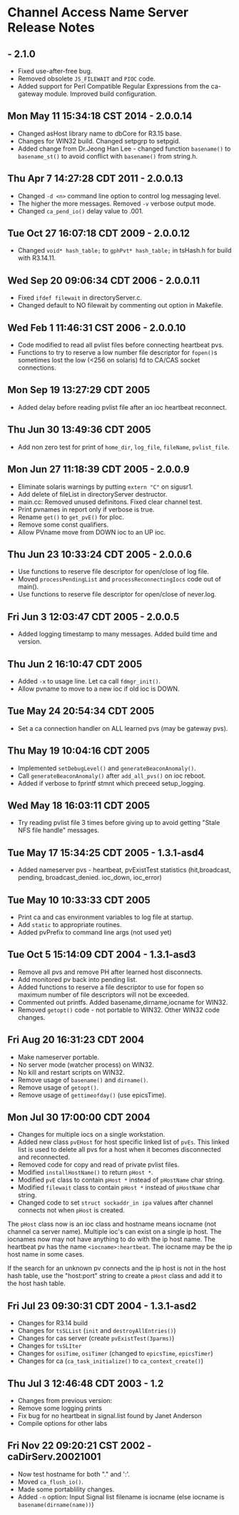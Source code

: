 # Channel Access Name Server Release Notes

## <date> - 2.1.0

* Fixed use-after-free bug.
* Removed obsolete `JS_FILEWAIT` and `PIOC` code.
* Added support for Perl Compatible Regular Expressions from the
ca-gateway module. Improved build configuration.

## Mon May 11 15:34:18 CST 2014 - 2.0.0.14

* Changed asHost library name to dbCore for R3.15 base.
* Changes for WIN32 build. Changed setpgrp to setpgid.
* Added change from Dr.Jeong Han Lee - changed function `basename()` to `basename_st()` to avoid conflict with `basename()` from string.h.

## Thu Apr  7 14:27:28 CDT 2011 - 2.0.0.13

* Changed `-d <n>` command line option to control log messaging level.
* The higher the more messages.  Removed `-v` verbose output mode.
* Changed `ca_pend_io()` delay value to .001.

## Tue Oct 27 16:07:18 CDT 2009 - 2.0.0.12

* Changed `void* hash_table;` to `gphPvt* hash_table;` in tsHash.h for build with R3.14.11.

## Wed Sep 20 09:06:34 CDT 2006 - 2.0.0.11

* Fixed `ifdef filewait` in directoryServer.c.
* Changed default to NO filewait by commenting out option in Makefile.

## Wed Feb  1 11:46:31 CST 2006 - 2.0.0.10

* Code modified to read all pvlist files before connecting heartbeat pvs.
* Functions to try to reserve a low number file descriptor for `fopen()`s sometimes lost the low (<256 on solaris) fd to CA/CAS socket connections.

## Mon Sep 19 13:27:29 CDT 2005

* Added delay before reading pvlist file after an ioc heartbeat reconnect.

## Thu Jun 30 13:49:36 CDT 2005

* Add non zero test for print of `home_dir`, `log_file`, `fileName`, `pvlist_file`.

## Mon Jun 27 11:18:39 CDT 2005 - 2.0.0.9

* Eliminate solaris warnings by putting `extern "C"` on sigusr1.
* Add delete of fileList in directoryServer destructor.
* main.cc: Removed unused definitons. Fixed clear channel test.
* Print pvnames in report only if verbose is true.
* Rename `get()` to `get_pvE()` for pIoc.
* Remove some const qualifiers.
* Allow PVname move from DOWN ioc to an UP ioc.

## Thu Jun 23 10:33:24 CDT 2005 - 2.0.0.6

* Use functions to reserve file descriptor for open/close of log file.
* Moved `processPendingList` and `processReconnectingIocs` code out of main().
* Use functions to reserve file descriptor for open/close of never.log.

## Fri Jun  3 12:03:47 CDT 2005 - 2.0.0.5

* Added logging timestamp to many messages. Added build time and version.

## Thu Jun  2 16:10:47 CDT 2005

* Added `-x` to usage line.  Let ca call `fdmgr_init()`.
* Allow pvname to move to a new ioc if old ioc is DOWN.

## Tue May 24 20:54:34 CDT 2005

* Set a ca connection handler on ALL learned pvs (may be gateway pvs).

## Thu May 19 10:04:16 CDT 2005

* Implemented `setDebugLevel()` and `generateBeaconAnomaly()`.
* Call `generateBeaconAnomaly()` after `add_all_pvs()` on ioc reboot.
* Added if verbose to fprintf stmnt which preceed setup_logging.

## Wed May 18 16:03:11 CDT 2005

* Try reading pvlist file 3 times before giving up to avoid getting "Stale NFS file handle" messages.

## Tue May 17 15:34:25 CDT 2005 - 1.3.1-asd4

* Added nameserver pvs - heartbeat, pvExistTest statistics (hit,broadcast, pending, broadcast_denied. ioc_down, ioc_error)

## Tue May 10 10:33:33 CDT 2005

* Print ca and cas environment variables to log file at startup.
* Add `static` to appropriate routines.
* Added pvPrefix to command line args (not used yet)

## Tue Oct  5 15:14:09 CDT 2004 - 1.3.1-asd3

* Remove all pvs and remove PH after learned host disconnects.
* Add monitored pv back into pending list.
* Added functions to reserve a file descriptor to use for fopen so maximum number of file descriptors will not be exceeded.
* Commented out printfs. Added basename,dirname,iocname for WIN32.
* Removed `getopt()` code - not portable to WIN32. Other WIN32 code changes.

## Fri Aug 20 16:31:23 CDT 2004

* Make nameserver portable.
* No server mode (watcher process) on WIN32.
* No kill and restart scripts on WIN32.
* Remove usage of `basename()` and `dirname()`.
* Remove usage of `getopt()`.
* Remove usage of `gettimeofday()` (use epicsTime).

## Mon Jul 30 17:00:00 CDT 2004

* Changes for multiple iocs on a single workstation.
* Added new class `pvEHost` for host specific linked list of `pvEs`. This linked list is used to delete all pvs for a host when it becomes disconnected and reconnected.
* Removed code for copy and read of private pvlist files.
* Modified `installHostName()` to return `pHost *`.
* Modified `pvE` class to contain `pHost *` instead of `pHostName` char string.
* Modified `filewait` class to contain `pHost *` instead of `pHostName` char string.
* Changed code to set `struct sockaddr_in ipa` values after channel connects not when `pHost` is created.

The `pHost` class now is an ioc class and hostname means iocname (not channel ca server name). Multiple ioc's can exist on a single ip host. The iocnames now may not have anything to do with the ip host name. The heartbeat pv has the name `<iocname>:heartbeat`. The iocname may be the ip host name in some cases.

If the search for an unknown pv connects and the ip host is not in the host hash table, use the "host:port" string to create a `pHost` class and add it to the host hash table.

## Fri Jul 23 09:30:31 CDT 2004 - 1.3.1-asd2

* Changes for R3.14 build
* Changes for `tsSLList` (`init` and `destroyAllEntries()`)
* Changes for cas server (create `pvExistTest(3parms)`)
* Changes for `tsSLIter`
* Changes for `osiTime`, `osiTimer` (changed to `epicsTime`, `epicsTimer`)
* Changes for ca (`ca_task_initialize()` to `ca_context_create()`)

## Thu Jul  3 12:46:48 CDT 2003 - 1.2

* Changes from previous version:
* Remove some logging prints
* Fix bug for no heartbeat in signal.list found by Janet Anderson
* Compile options for other labs

## Fri Nov 22 09:20:21 CST 2002 - caDirServ.20021001

* Now test hostname for both "." and ':'.
* Moved `ca_flush_io()`.
* Made some portablility changes.
* Added `-n` option: Input Signal list filename is iocname (else iocname is `basename(dirname(name))`)

